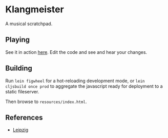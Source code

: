 Klangmeister
============

A musical scratchpad.

Playing
-------

See it in action [here](http://ctford.github.io/klangmeister/). Edit the code and see and hear your changes.

Building
--------

Run `lein figwheel` for a hot-reloading development mode, or `lein cljsbuild once prod` to aggregate the javascript ready for deployment to a static fileserver.

Then browse to `resources/index.html`.

References
----------
* [Leipzig](https://github.com/ctford/leipzig)
